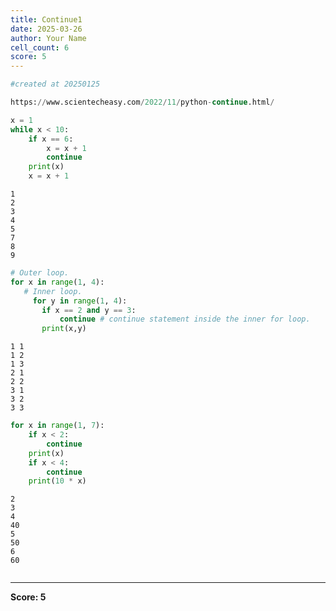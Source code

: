 ```yaml
---
title: Continue1
date: 2025-03-26
author: Your Name
cell_count: 6
score: 5
---
```


```python
#created at 20250125
```


```python
https://www.scientecheasy.com/2022/11/python-continue.html/

```


```python
x = 1
while x < 10:
    if x == 6:
        x = x + 1
        continue
    print(x)
    x = x + 1
```

    1
    2
    3
    4
    5
    7
    8
    9



```python
# Outer loop.
for x in range(1, 4):
   # Inner loop.
     for y in range(1, 4):
       if x == 2 and y == 3:
           continue # continue statement inside the inner for loop.
       print(x,y)

```

    1 1
    1 2
    1 3
    2 1
    2 2
    3 1
    3 2
    3 3



```python
for x in range(1, 7):
    if x < 2:
        continue
    print(x)
    if x < 4:
        continue
    print(10 * x)

```

    2
    3
    4
    40
    5
    50
    6
    60



```python

```


---
**Score: 5**